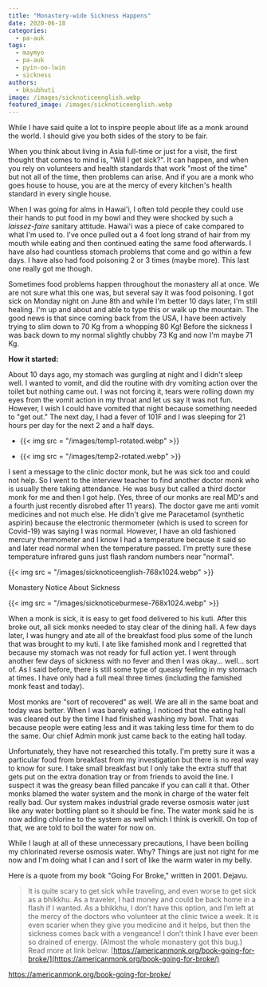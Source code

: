 ```yaml
---
title: "Monastery-wide Sickness Happens"
date: 2020-06-18
categories: 
  - pa-auk
tags: 
  - maymyo
  - pa-auk
  - pyin-oo-lwin
  - sickness
authors: 
  - bksubhuti
image: /images/sicknoticeenglish.webp
featured_image: /images/sicknoticeenglish.webp
---
```


While I have said quite a lot to inspire people about life as a monk around the world. I should give you both sides of the story to be fair.

When you think about living in Asia full-time or just for a visit, the first thought that comes to mind is, "Will I get sick?". It can happen, and when you rely on volunteers and health standards that work "most of the time" but not all of the time, then problems can arise. And if you are a monk who goes house to house, you are at the mercy of every kitchen's health standard in every single house.

When I was going for alms in Hawai'i, I often told people they could use their hands to put food in my bowl and they were shocked by such a _laissez-faire_ sanitary attitude. Hawai'i was a piece of cake compared to what I'm used to. I've once pulled out a 4 foot long strand of hair from my mouth while eating and then continued eating the same food afterwards. I have also had countless stomach problems that come and go within a few days. I have also had food poisoning 2 or 3 times (maybe more). This last one really got me though.

Sometimes food problems happen throughout the monastery all at once. We are not sure what this one was, but several say it was food poisoning. I got sick on Monday night on June 8th and while I'm better 10 days later, I'm still healing. I'm up and about and able to type this or walk up the mountain. The good news is that since coming back from the USA, I have been actively trying to slim down to 70 Kg from a whopping 80 Kg! Before the sickness I was back down to my normal slightly chubby 73 Kg and now I'm maybe 71 Kg.

**How it started:**

About 10 days ago, my stomach was gurgling at night and I didn't sleep well. I wanted to vomit, and did the routine with dry vomiting action over the toilet but nothing came out. I was not forcing it, tears were rolling down my eyes from the vomit action in my throat and let us say it was not fun. However, I wish I could have vomited that night because something needed to "get out." The next day, I had a fever of 101F and I was sleeping for 21 hours per day for the next 2 and a half days.

- {{< img src = "/images/temp1-rotated.webp" >}}
    
- {{< img src = "/images/temp2-rotated.webp" >}}
    

I sent a message to the clinic doctor monk, but he was sick too and could not help. So I went to the interview teacher to find another doctor monk who is usually there taking attendance. He was busy but called a third doctor monk for me and then I got help. (Yes, three of our monks are real MD's and a fourth just recently disrobed after 11 years). The doctor gave me anti vomit medicines and not much else. He didn't give me Paracetamol (synthetic aspirin) because the electronic thermometer (which is used to screen for Covid-19) was saying I was normal. However, I have an old fashioned mercury thermometer and I know I had a temperature because it said so and later read normal when the temperature passed. I'm pretty sure these temperature infrared guns just flash random numbers near "normal".

{{< img src = "/images/sicknoticeenglish-768x1024.webp" >}}

Monastery Notice About Sickness

{{< img src = "/images/sicknoticeburmese-768x1024.webp" >}}

When a monk is sick, it is easy to get food delivered to his kuti. After this broke out, all sick monks needed to stay clear of the dining hall. A few days later, I was hungry and ate all of the breakfast food plus some of the lunch that was brought to my kuti. I ate like famished monk and I regretted that because my stomach was not ready for full action yet. I went through another few days of sickness with no fever and then I was okay... well... sort of. As I said before, there is still some type of queasy feeling in my stomach at times. I have only had a full meal three times (including the famished monk feast and today).

Most monks are "sort of recovered" as well. We are all in the same boat and today was better. When I was barely eating, I noticed that the eating hall was cleared out by the time I had finished washing my bowl. That was because people were eating less and it was taking less time for them to do the same. Our chief Admin monk just came back to the eating hall today.

Unfortunately, they have not researched this totally. I'm pretty sure it was a particular food from breakfast from my investigation but there is no real way to know for sure. I take small breakfast but I only take the extra stuff that gets put on the extra donation tray or from friends to avoid the line. I suspect it was the greasy bean filled pancake if you can call it that. Other monks blamed the water system and the monk in charge of the water felt really bad. Our system makes industrial grade reverse osmosis water just like any water bottling plant so it should be fine. The water monk said he is now adding chlorine to the system as well which I think is overkill. On top of that, we are told to boil the water for now on.

While I laugh at all of these unnecessary precautions, I have been boiling my chlorinated reverse osmosis water. Why? Things are just not right for me now and I'm doing what I can and I sort of like the warm water in my belly.

Here is a quote from my book "Going For Broke," written in 2001. Dejavu.

> It is quite scary to get sick while traveling, and even worse to get sick as a bhikkhu. As a traveler, I had money and could be back home in a flash if I wanted. As a bhikkhu, I don’t have this option, and I’m left at the mercy of the doctors who volunteer at the clinic twice a week. It is even scarier when they give you medicine and it helps, but then the sickness comes back with a vengeance! I don’t think I have ever been so drained of energy. (Almost the whole monastery got this bug.) Read more at link below: [https://americanmonk.org/book-going-for-broke/](https://americanmonk.org/book-going-for-broke/)  

https://americanmonk.org/book-going-for-broke/
